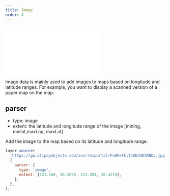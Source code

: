 ```yaml
---
title: Image
order: 4
---
```


<embed src="@/docs/api/common/style.md"></embed>

Image data is mainly used to add images to maps based on longitude and latitude ranges. For example, you want to display a scanned version of a paper map on the map.

## parser

* type: image
* extent: the latitude and longitude range of the image \[minlng, minlat,maxLng, maxLat]

Add the image to the map based on its latitude and longitude range.

```javascript
layer.source(
  'https://gw.alipayobjects.com/zos/rmsportal/FnHFeFklTzKDdUESRNDv.jpg',
  {
    parser: {
      type: 'image',
      extent: [121.168, 30.2828, 121.384, 30.4219],
    },
  },
);
```

